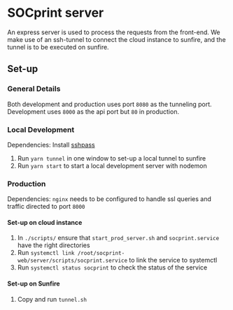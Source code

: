 # SOCprint server

An express server is used to process the requests from the front-end. We make use of an ssh-tunnel to connect the cloud instance to sunfire, and the tunnel is to be executed on sunfire.

## Set-up
### General Details
Both development and production uses port `8080` as the tunneling port. Development uses `8000` as the api port but `80` in production.

### Local Development
Dependencies: Install [sshpass](https://gist.github.com/arunoda/7790979) 
1. Run `yarn tunnel` in one window to set-up a local tunnel to sunfire
2. Run `yarn start` to start a local development server with nodemon

### Production
Dependencies: `nginx` needs to be configured to handle ssl queries and traffic directed to port `8000`

#### Set-up on cloud instance
1. In `./scripts/` ensure that `start_prod_server.sh` and `socprint.service` have the right directories
2. Run `systemctl link /root/socprint-web/server/scripts/socprint.service`  to link the service to systemctl
3. Run `systemctl status socprint` to check the status of the service

#### Set-up on Sunfire
1. Copy and run `tunnel.sh`



